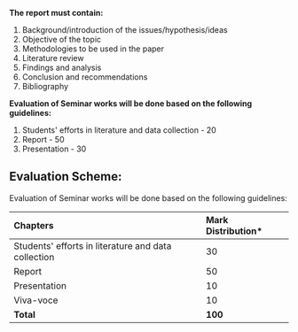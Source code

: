 **The report must contain:**

1. Background/introduction of the issues/hypothesis/ideas
2. Objective of the topic
3. Methodologies to be used in the paper
4. Literature review
5. Findings and analysis
6. Conclusion and recommendations
7. Bibliography

**Evaluation of Seminar works will be done based on the following guidelines:**

1. Students' efforts in literature and data collection - 20
2. Report - 50
3. Presentation - 30

## **Evaluation Scheme:**

Evaluation of Seminar works will be done based on the following guidelines:

| Chapters                                            | Mark Distribution* |
| :-------------------------------------------------- | :----------------- |
| Students' efforts in literature and data collection | 30                 |
| Report                                              | 50                 |
| Presentation                                        | 10                 |
| Viva-voce                                           | 10                 |
| **Total**                                           | **100**            |


